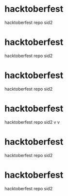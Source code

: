 # hacktoberfest
hacktoberfest repo
sid2

# hacktoberfest
hacktoberfest repo
sid2

# hacktoberfest
hacktoberfest repo
sid2
# hacktoberfest
hacktoberfest repo
sid2
v
v

# hacktoberfest
hacktoberfest repo
sid2
# hacktoberfest
hacktoberfest repo
sid2
